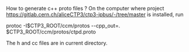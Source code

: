 How to generate c++ proto files ?
On the computer where project
https://gitlab.cern.ch/aliceCTP3/ctp3-ipbus/-/tree/master
is installed, run

protoc -I$CTP3_ROOT/ccm/protos  --cpp_out=. $CTP3_ROOT/ccm/protos/ctpd.proto

The h and cc files are in current directory.
